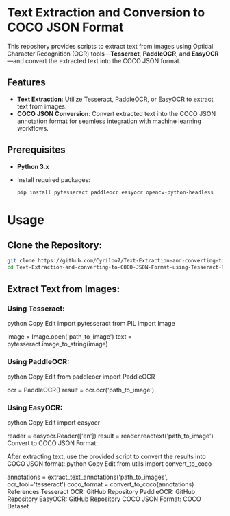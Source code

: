 # Text Extraction and Conversion to COCO JSON Format

This repository provides scripts to extract text from images using Optical Character Recognition (OCR) tools—**Tesseract**, **PaddleOCR**, and **EasyOCR**—and convert the extracted text into the COCO JSON format.

## Features

- **Text Extraction**: Utilize Tesseract, PaddleOCR, or EasyOCR to extract text from images.
- **COCO JSON Conversion**: Convert extracted text into the COCO JSON annotation format for seamless integration with machine learning workflows.

## Prerequisites

- **Python 3.x**

- Install required packages:
  ```bash
  pip install pytesseract paddleocr easyocr opencv-python-headless

# Usage
## Clone the Repository:
```bash
git clone https://github.com/Cyriloo7/Text-Extraction-and-converting-to-COCO-JSON-Format-using-Tesseract-PaddleOCR-EasyOCR.git
cd Text-Extraction-and-converting-to-COCO-JSON-Format-using-Tesseract-PaddleOCR-EasyOCR
```

## Extract Text from Images:
### Using Tesseract:
python
Copy
Edit
import pytesseract
from PIL import Image

image = Image.open('path_to_image')
text = pytesseract.image_to_string(image)
### Using PaddleOCR:
python
Copy
Edit
from paddleocr import PaddleOCR

ocr = PaddleOCR()
result = ocr.ocr('path_to_image')
### Using EasyOCR:
python
Copy
Edit
import easyocr

reader = easyocr.Reader(['en'])
result = reader.readtext('path_to_image')
Convert to COCO JSON Format:

After extracting text, use the provided script to convert the results into COCO JSON format:
python
Copy
Edit
from utils import convert_to_coco

annotations = extract_text_annotations('path_to_images', ocr_tool='tesseract')
coco_format = convert_to_coco(annotations)
References
Tesseract OCR: GitHub Repository
PaddleOCR: GitHub Repository
EasyOCR: GitHub Repository
COCO JSON Format: COCO Dataset
